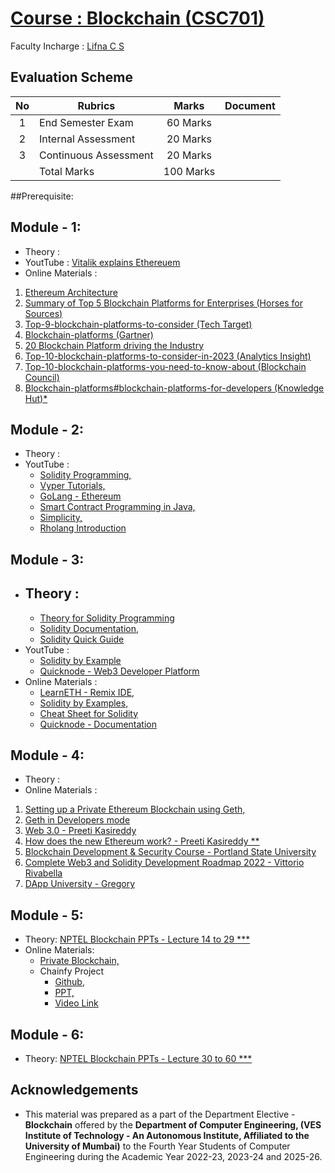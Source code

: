 # [Course : Blockchain (CSC701)]()
Faculty Incharge : [Lifna C S](mailto:lifna.cs@ves.ac.in)

## Evaluation Scheme
| No | Rubrics | Marks | Document |
| :--: | ------------------ | :----: | :--------:|
| 1 | End Semester Exam | 60 Marks | |
| 2 | Internal Assessment | 20 Marks |  | |
| 3 | Continuous Assessment | 20 Marks | |
|   | Total Marks | 100 Marks | |

##Prerequisite:  

## Module - 1: 

* Theory : 
* YoutTube : [Vitalik explains Ethereuem](https://www.youtube.com/watch?v=TDGq4aeevgY&t=205s)
* Online Materials :
1. [Ethereum Architecture](https://www.coding-bootcamps.com/blog/ethereum-architecture-and-components.html)
2. [Summary of Top 5 Blockchain Platforms for Enterprises (Horses for Sources)](https://www.horsesforsources.com/storage/app/media/Phil%20MARCH%20APRIL%202018/Enterprise%20Blockchain%20Platforms.jpg)
3. [Top-9-blockchain-platforms-to-consider (Tech Target)](https://www.techtarget.com/searchcio/feature/Top-9-blockchain-platforms-to-consider)
4. [Blockchain-platforms (Gartner)](https://www.gartner.com/reviews/market/blockchain-platforms)
5. [20 Blockchain Platform driving the Industry](https://builtin.com/blockchain/blockchain-platforms)
6. [Top-10-blockchain-platforms-to-consider-in-2023 (Analytics Insight)](https://www.analyticsinsight.net/top-10-blockchain-platforms-to-consider-in-2023/)
7. [Top-10-blockchain-platforms-you-need-to-know-about (Blockchain Council)](https://www.blockchain-council.org/blockchain/top-10-blockchain-platforms-you-need-to-know-about/)
8. [Blockchain-platforms#blockchain-platforms-for-developers (Knowledge Hut)*](https://www.knowledgehut.com/blog/blockchain/blockchain-platforms#blockchain-platforms-for%C2%A0developers)

## Module - 2: 

* Theory : 
* YoutTube :
  - [Solidity Programming,](https://www.youtube.com/watch?v=HfRrcp2CIvY&list=PLWUCKsxdKl0oksYr6IG_wRsaSUySQC0ck)
  - [Vyper Tutorials,](https://www.youtube.com/watch?v=-kZpEmNnzyE&list=PLO5VPQH6OWdWOd-IJTfIzlM2a1yv1rSN-)
  - [GoLang - Ethereum](https://www.youtube.com/watch?v=EB0KkSkG5XU&list=PLay9kDOVd_x7hbhssw4pTKZHzzc6OG0e_)
  - [Smart Contract Programming in Java,](https://www.youtube.com/watch?v=2w2P-Ud3Bfk)
  - [Simplicity,](https://www.youtube.com/watch?v=RZNCk-nyx_A)
  - [Rholang Introduction](https://www.youtube.com/watch?v=00RDazs5p7M&list=PLf2bbiic5ZjD0_eEeniYp2nFbBVvZfOqO)
    
## Module - 3: 

* Theory :
  - 
  - [Theory for Solidity Programming](https://docs.soliditylang.org/en/v0.8.21/)
  - [Solidity Documentation,](https://docs.soliditylang.org/_/downloads/en/v0.8.21/pdf/)
  - [Solidity Quick Guide](https://drive.google.com/file/d/1bR6xR5uMcJ5tctxCAvHwTFef7Gyw8CHg/view?usp=sharing)
* YoutTube : 
  -  [Solidity by Example](https://www.youtube.com/watch?v=hMwdd664_iw&list=PLO5VPQH6OWdULDcret0S0EYQ7YcKzrigz)
  -  [Quicknode - Web3 Developer Platform](https://www.youtube.com/watch?v=88-hpZE4OU8&list=PLT2H_0otcvBTf1M2na67r4LtAPsen2VzD)
* Online Materials :
  - [LearnETH - Remix IDE,](https://remix.ethereum.org/#lang=en&optimize=false&runs=200&evmVersion=null&version=soljson-v0.8.18+commit.87f61d96.js)
  - [Solidity by Examples,](https://solidity-by-example.org/)
  - [Cheat Sheet for Solidity](https://docs.soliditylang.org/en/latest/cheatsheet.html#global-variables)
  - [Quicknode - Documentation](https://www.quicknode.com/guides/ethereum-development/smart-contracts/solidity-vs-vyper)
  
## Module - 4: 

* Theory : 
* Online Materials : 
1. [Setting up a Private Ethereum Blockchain using Geth,](https://github.com/LifnaJos/Private-Ethereum-Blockchain-setup-using-Geth#readme)
2. [Geth in Developers mode](https://github.com/LifnaJos/Geth-in-Developer-Mode#readme)
3. [Web 3.0 - Preeti Kasireddy](https://www.preethikasireddy.com/post/the-architecture-of-a-web-3-0-application)
4. [How does the new Ethereum work? - Preeti Kasireddy **](https://www.preethikasireddy.com/post/how-does-the-new-ethereum-work)
5. [Blockchain Development & Security Course - Portland State University](https://codelabs.cs.pdx.edu/cs410b/)
6. [Complete Web3 and Solidity Development Roadmap 2022 -  Vittorio Rivabella](https://vitto.cc/web3-and-solidity-smart-contracts-development-roadmap/)
7. [DApp University - Gregory](https://www.dappuniversity.com/)

## Module - 5: 

* Theory:  [NPTEL Blockchain PPTs - Lecture 14 to 29  ***](https://drive.google.com/drive/folders/1teROdBijYNhHIpIDoqd3w5cpxYZ1t9Sb?usp=sharing)
* Online Materials:
    - [Private Blockchain,](https://drive.google.com/file/d/1_OqqufOmrZlSrRBfSRn1W_5V4ySTF-qL/view?usp=sharing)
    - Chainfy Project
      - [Github](https://github.com/Sujaljp/Land-registry-using-Hyperledger-Fabric-#land-registry-using-hyperledger-fabric-),
      - [PPT,](https://drive.google.com/file/d/15GBrzTdR7h8S_M6M2FHbqjO66jgZI-ts/view?usp=sharing)
      - [Video Link](https://drive.google.com/file/d/1dC6JxEVBfGLeCHQpUTntIDJmfk12Ozhe/view?usp=sharing)

## Module - 6: 

* Theory: [NPTEL Blockchain PPTs - Lecture 30 to 60  ***](https://drive.google.com/drive/folders/1teROdBijYNhHIpIDoqd3w5cpxYZ1t9Sb?usp=sharing)

## Acknowledgements
* This material was prepared as a part of the Department Elective - **Blockchain** offered by the **Department of Computer Engineering, (VES Institute of Technology - An Autonomous Institute, Affiliated to the University of Mumbai)** to the Fourth Year Students of Computer Engineering during the Academic Year 2022-23, 2023-24 and 2025-26.
